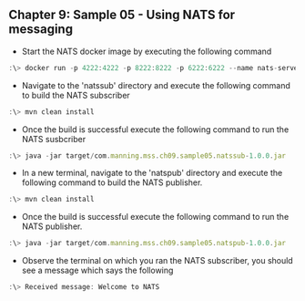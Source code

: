 ## Chapter 9: Sample 05 - Using NATS for messaging

* Start the NATS docker image by executing the following command

```javascript
:\> docker run -p 4222:4222 -p 8222:8222 -p 6222:6222 --name nats-server -ti nats:latest
```

* Navigate to the 'natssub' directory and execute the following command to build the NATS subscriber

```javascript
:\> mvn clean install
```

* Once the build is successful execute the following command to run the NATS susbcriber

```javascript
:\> java -jar target/com.manning.mss.ch09.sample05.natssub-1.0.0.jar
```

* In a new terminal, navigate to the 'natspub' directory and execute the following command to build the NATS publisher.

```javascript
:\> mvn clean install
```
* Once the build is successful execute the following command to run the NATS publisher.

```javascript
:\> java -jar target/com.manning.mss.ch09.sample05.natspub-1.0.0.jar
```

* Observe the terminal on which you ran the NATS subscriber, you should see a message which says the following

```javascript
:\> Received message: Welcome to NATS
```

